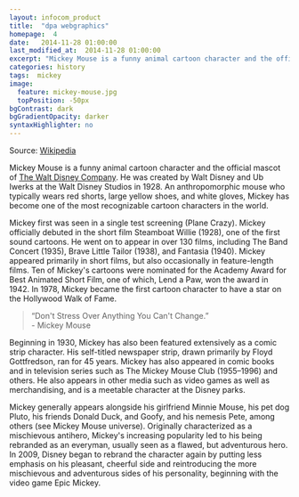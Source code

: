 ```yaml
---
layout: infocom_product
title:  "dpa webgraphics"
homepage:  4
date:   2014-11-28 01:00:00
last_modified_at:  2014-11-28 01:00:00
excerpt: "Mickey Mouse is a funny animal cartoon character and the official mascot of..."
categories: history
tags:  mickey
image:
  feature: mickey-mouse.jpg
  topPosition: -50px
bgContrast: dark
bgGradientOpacity: darker
syntaxHighlighter: no
---
```

Source: [Wikipedia](https://en.wikipedia.org/wiki/Mickey_Mouse)

Mickey Mouse is a funny animal cartoon character and the official mascot of [The Walt Disney Company](https://en.wikipedia.org/wiki/The_Walt_Disney_Company). He was created by Walt Disney and Ub Iwerks at the Walt Disney Studios in 1928. An anthropomorphic mouse who typically wears red shorts, large yellow shoes, and white gloves, Mickey has become one of the most recognizable cartoon characters in the world.

Mickey first was seen in a single test screening (Plane Crazy). Mickey officially debuted in the short film Steamboat Willie (1928), one of the first sound cartoons. He went on to appear in over 130 films, including The Band Concert (1935), Brave Little Tailor (1938), and Fantasia (1940). Mickey appeared primarily in short films, but also occasionally in feature-length films. Ten of Mickey's cartoons were nominated for the Academy Award for Best Animated Short Film, one of which, Lend a Paw, won the award in 1942. In 1978, Mickey became the first cartoon character to have a star on the Hollywood Walk of Fame.

<blockquote class="largeQuote">“Don't Stress Over Anything You Can't Change.” <br/>- Mickey Mouse</blockquote>

Beginning in 1930, Mickey has also been featured extensively as a comic strip character. His self-titled newspaper strip, drawn primarily by Floyd Gottfredson, ran for 45 years. Mickey has also appeared in comic books and in television series such as The Mickey Mouse Club (1955–1996) and others. He also appears in other media such as video games as well as merchandising, and is a meetable character at the Disney parks.

Mickey generally appears alongside his girlfriend Minnie Mouse, his pet dog Pluto, his friends Donald Duck, and Goofy, and his nemesis Pete, among others (see Mickey Mouse universe). Originally characterized as a mischievous antihero, Mickey's increasing popularity led to his being rebranded as an everyman, usually seen as a flawed, but adventurous hero. In 2009, Disney began to rebrand the character again by putting less emphasis on his pleasant, cheerful side and reintroducing the more mischievous and adventurous sides of his personality, beginning with the video game Epic Mickey.
